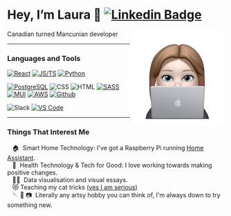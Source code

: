 # Hey, I’m Laura 👋 [![Linkedin Badge](https://img.shields.io/badge/-Laura%20Quinn-blue?style=social&logo=Linkedin&logoColor=blue&link=https://www.linkedin.com/in/lauraaquinn16/)](https://www.linkedin.com/in/lauraaquinn16/)

<img src="https://github.com/quinnter/quinnter/raw/main/imgs/laptop_memoji.PNG" align="right" height="220" />


Canadian turned Mancunian developer

---

### Languages and Tools

[![React](https://img.shields.io/static/v1?label=&message=React&color=61dafb&logo=React&logoColor=black)](https://reactjs.org/)
[![JS/TS](https://img.shields.io/static/v1?label=&message=JS/TS&color=F7DF1E&logo=javascript&logoColor=black)](https://www.typescriptlang.org/)
[![Python](https://img.shields.io/static/v1?label=&message=Python&color=3776AB&logo=python&logoColor=FFFFFF)](https://www.python.org/)

[![PostgreSQL](https://img.shields.io/static/v1?label=&message=PostgreSQL&color=336791&logo=postgresql&logoColor=FFFFFF)](https://www.postgresql.org/)
![CSS](https://img.shields.io/static/v1?label=&message=CSS&color=2965f1&logo=css3&logoColor=FFFFFF)
![HTML](https://img.shields.io/static/v1?label=&message=HTML&color=f06529&logo=html5&logoColor=FFFFFF)
[![SASS](https://img.shields.io/static/v1?label=&message=SASS&color=c69&logo=sass&logoColor=FFFFFF)](https://sass-lang.com/)
[![MUI](https://img.shields.io/static/v1?label=&message=Material%20UI&color=007FFF&logo=mui&logoColor=FFFFFF)](https://mui.com/)
[![AWS](https://img.shields.io/static/v1?label=&message=AWS&color=FF9900&logo=amazon-aws&logoColor=FFFFFF)](https://www.postgresql.org/)
[![Github](https://img.shields.io/static/v1?label=&message=Github&color=black&logo=github&logoColor=FFFFFF)](https://www.postgresql.org/)

![Slack](https://img.shields.io/static/v1?label=&message=Slack&color=4a154b&logo=slack&logoColor=FFFFFF)
[![VS Code](https://img.shields.io/static/v1?label=&message=VS%20Code&color=0066b8&logo=visual-studio-code&logoColor=FFFFFF)](https://code.visualstudio.com/)

---

### Things That Interest Me 
&nbsp;&nbsp;&nbsp;🏠 &nbsp;Smart Home Technology: I've got a Raspberry Pi running [Home Assistant](https://www.home-assistant.io/).  \
&nbsp;&nbsp;&nbsp;🏥  Health Technology & Tech for Good: I love working towards making positive changes. \
&nbsp;&nbsp;&nbsp;🧑‍🎨  Data visualisation and visual essays. \
&nbsp;&nbsp;&nbsp;😻 Teaching my cat tricks [(yes I am serious)](https://www.linkedin.com/posts/lauraaquinn16_is-it-weird-to-share-cat-content-here-activity-6852974368281178112-hh0o?utm_source=linkedin_share&utm_medium=member_desktop_web) \
&nbsp;&nbsp;&nbsp;🪡 🧶 📷  Literally any artsy hobby you can think of, I'm always down to try something new. 
